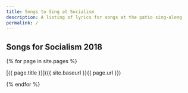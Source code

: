 ```yaml
---
title: Songs to Sing at Socialism
description: A listing of lyrics for songs at the patio sing-along
permalink: /
---
```

## Songs for Socialism 2018

{% for page in site.pages %}
   
[{{ page.title }}]({{ site.baseurl }}{{ page.url }})
            
{% endfor %}
